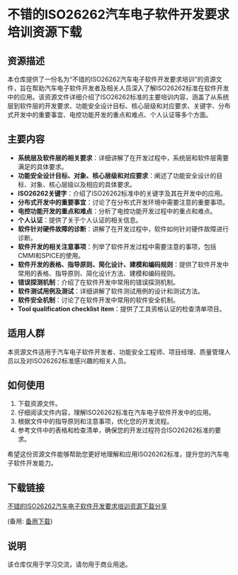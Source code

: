 # 不错的ISO26262汽车电子软件开发要求培训资源下载

## 资源描述

本仓库提供了一份名为“不错的ISO26262汽车电子软件开发要求培训”的资源文件，旨在帮助汽车电子软件开发者及相关人员深入了解ISO26262标准在软件开发中的应用。该资源文件详细介绍了ISO26262标准的主要培训内容，涵盖了从系统层到软件层的开发要求、功能安全设计目标、核心层级和对应要求、关键字、分布式开发中的重要事宜、电控功能开发的重点和难点、个人认证等多个方面。

## 主要内容

- **系统层及软件层的相关要求**：详细讲解了在开发过程中，系统层和软件层需要满足的具体要求。
- **功能安全设计目标、对象、核心层级和对应要求**：阐述了功能安全设计的目标、对象、核心层级以及相应的具体要求。
- **ISO26262关键字**：介绍了ISO26262标准中的关键字及其在开发中的应用。
- **分布式开发中的重要事宜**：讨论了在分布式开发环境中需要注意的重要事项。
- **电控功能开发的重点和难点**：分析了电控功能开发过程中的重点和难点。
- **个人认证**：提供了关于个人认证的相关信息。
- **软件针对硬件故障的诊断**：讲解了在开发过程中，软件如何针对硬件故障进行诊断。
- **软件开发的相关注意事项**：列举了软件开发过程中需要注意的事项，包括CMMI和SPICE的使用。
- **软件开发的表格、指导原则、简化设计、建模和编码规则**：提供了软件开发中常用的表格、指导原则、简化设计方法、建模和编码规则。
- **错误探测机制**：介绍了在软件开发中常用的错误探测机制。
- **软件测试用例及测试**：详细讲解了软件测试用例的设计和测试方法。
- **软件安全机制**：讨论了在软件开发中常用的软件安全机制。
- **Tool qualification checklist item**：提供了工具资格认证的检查清单项目。

## 适用人群

本资源文件适用于汽车电子软件开发者、功能安全工程师、项目经理、质量管理人员以及对ISO26262标准感兴趣的相关人员。

## 如何使用

1. 下载资源文件。
2. 仔细阅读文件内容，理解ISO26262标准在汽车电子软件开发中的应用。
3. 根据文件中的指导原则和注意事项，优化您的开发流程。
4. 参考文件中的表格和检查清单，确保您的开发过程符合ISO26262标准的要求。

希望这份资源文件能够帮助您更好地理解和应用ISO26262标准，提升您的汽车电子软件开发能力。

## 下载链接
[不错的ISO26262汽车电子软件开发要求培训资源下载分享](https://pan.quark.cn/s/011a26679453) 

(备用: [备用下载](https://pan.baidu.com/s/1kYBy6mwNnz4FyDpwHfs-lA?pwd=1234))

## 说明

该仓库仅用于学习交流，请勿用于商业用途。
